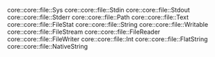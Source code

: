 core::core::file::Sys
core::core::file::Stdin
core::core::file::Stdout
core::core::file::Stderr
core::core::file::Path
core::core::file::Text
core::core::file::FileStat
core::core::file::String
core::core::file::Writable
core::core::file::FileStream
core::core::file::FileReader
core::core::file::FileWriter
core::core::file::Int
core::core::file::FlatString
core::core::file::NativeString
